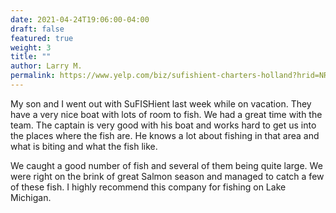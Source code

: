 ```yaml
---
date: 2021-04-24T19:06:00-04:00
draft: false
featured: true
weight: 3
title: ""
author: Larry M.
permalink: https://www.yelp.com/biz/sufishient-charters-holland?hrid=NRkcX5LflAQ1JsweBiwvYQ
---
```


My son and I went out with SuFISHient last week while on vacation. They have a very nice boat with lots of room to fish. We had a great time with the team. The captain is very good with his boat and works hard to get us into the places where the fish are. He knows a lot about fishing in that area and what is biting and what the fish like.

We caught a good number of fish and several of them being quite large. We were right on the brink of great Salmon season and managed to catch a few of these fish. I highly recommend this company for fishing on Lake Michigan.
